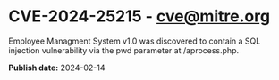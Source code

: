 # CVE-2024-25215 - cve@mitre.org

Employee Managment System v1.0 was discovered to contain a SQL injection vulnerability via the pwd parameter at /aprocess.php.

**Publish date:** 2024-02-14
